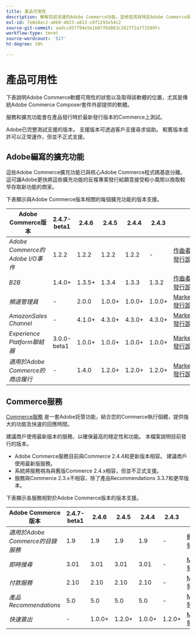 ```yaml
---
title: 產品可用性
description: 瞭解目前支援的Adobe Commerce功能，並檢查其與特定Adobe Commerce版本的相容性。
exl-id: 7e8e8ac2-a0b9-4023-a813-c0f1293e54c2
source-git-commit: aadccd57794e5e1b07f6d863c2627f2a771509fc
workflow-type: tm+mt
source-wordcount: '517'
ht-degree: 10%

---
```


# 產品可用性

下表說明Adobe Commerce軟體可用性的狀態以及取得該軟體的位置，尤其是傳統Adobe Commerce Composer套件外部提供的軟體。

服務和擴充功能會在產品發行時於最新發行版本的Commerce上測試。

Adobe已完整測試支援的版本。 支援版本可透過客戶支援尋求協助。 較舊版本或許可以正常運作，但並不正式支援。

## Adobe編寫的擴充功能

這些Adobe Commerce擴充功能已與核心Adobe Commerce程式碼基底分離。 這可讓Adobe更快將這些擴充功能的反複專案發行給願意接受較小風險以換取較早存取新功能的商家。

下表顯示與Adobe Commerce版本相關的每個擴充功能的版本支援。

| **Adobe Commerce版本** | 2.4.7-beta1 | 2.4.6 | 2.4.5 | 2.4.4 | 2.4.3 |                                                                                                                                                                                                                                          |
|----------------------------------------|-------------|--------|--------|--------|--------|------------------------------------------------------------------------------------------------------------------------------------------------------------------------------------------------------------------------------------------|
| _Adobe Commerce的Adobe I/O事件_ | 1.2.2 | 1.2.2 | 1.2.2 | 1.2.2 | - | [作曲者](https://developer.adobe.com/commerce/events/get-started/installation/) <br/>[發行說明](https://developer.adobe.com/commerce/events/get-started/release-notes/) |
| _B2B_ | 1.4.0+ | 1.3.5+ | 1.3.4 | 1.3.3 | 1.3.2 | [作曲者](https://experienceleague.adobe.com/docs/commerce-admin/b2b/install.html) <br/> [發行說明](https://experienceleague.adobe.com/docs/commerce-admin/b2b/release-notes.html) |
| _頻道管理員_ | - | 2.0.0 | 1.0.0+ | 1.0.0+ | 1.0.0+ | [Marketplace](https://commercemarketplace.adobe.com/magento-channel-manager.html)<br/> [發行說明](https://experienceleague.adobe.com/docs/commerce-channels/channel-manager/release-notes.html) |
| _AmazonSales Channel_ | - | 4.1.0+ | 4.3.0+ | 4.3.0+ | 4.3.0+ | [Marketplace](https://commercemarketplace.adobe.com/magento-module-amazon.html)<br/> [發行說明](https://experienceleague.adobe.com/docs/commerce-channels/amazon/release-notes.html) |
| _Experience Platform聯結器_ | 3.0.0-beta1 | 1.0.0+ | 1.0.0+ | 1.0.0+ | 1.0.0+ | [Marketplace](https://commercemarketplace.adobe.com/magento-experience-platform-connector.html)<br/>[發行說明](https://experienceleague.adobe.com/docs/commerce-merchant-services/experience-platform-connector/release-notes.html) |
| _適用於Adobe Commerce的商店履行_ | - | 1.4.0 | 1.2.0+ | 1.2.0+ | 1.2.0+ | [Marketplace](https://commercemarketplace.adobe.com/store-fulfillment-magento-walmart.html)<br/> [發行說明](https://experienceleague.adobe.com/docs/commerce-merchant-services/store-fulfillment/release-notes.html) |

## Commerce服務

[Commerce服務](https://experienceleague.adobe.com/docs/commerce-merchant-services/user-guides/home.html) 是一套Adobe託管功能，結合您的Commerce執行個體，提供強大的功能及快速的回應時間。

建議商戶使用最新版本的服務，以確保最高的穩定性和功能。 本檔案說明目前發行的版本。

* Adobe Commerce服務目前與Commerce 2.4.4和更新版本相容。 建議商戶使用最新版服務。
* 系統將服務視為與舊版Commerce 2.4.x相容，但並不正式支援。
* 服務與Commerce 2.3.x不相容，除了產品Recommendations 3.3.7和更早版本。

下表顯示各服務相對於Adobe Commerce版本的版本支援。

| **Adobe Commerce版本** | 2.4.7-beta1 | 2.4.6 | 2.4.5 | 2.4.4 | 2.4.3 |                                                                                                                                                                                                                                                |
|--------------------------------------|-------------|--------|--------|--------|--------|------------------------------------------------------------------------------------------------------------------------------------------------------------------------------------------------------------------------------------------------|
| _適用於Adobe Commerce的目錄服務_ | 1.9 | 1.9 | 1.9 | 1.9 | - | [概觀](https://experienceleague.adobe.com/docs/commerce-merchant-services/catalog-service/guide-overview.html)<br/> [發行說明](https://experienceleague.adobe.com/docs/commerce-merchant-services/catalog-service/release-notes.html) |
| _即時搜尋_ | 3.01 | 3.01 | 3.01 | 3.01 | - | [Marketplace](https://commercemarketplace.adobe.com/magento-live-search.html)<br/>[發行說明](https://experienceleague.adobe.com/docs/commerce-merchant-services/live-search/release-notes.html) |
| _付款服務_ | 2.10 | 2.10 | 2.10 | 2.10 | - | [Marketplace](https://commercemarketplace.adobe.com/magento-payment-services.html)<br/> [發行說明](https://commercemarketplace.adobe.com/magento-payment-services.html) |
| _產品Recommendations_ | 5.0 | 5.0 | 5.0 | 5.0 | - | [Marketplace](https://commercemarketplace.adobe.com/magento-product-recommendations.html)<br/> [發行說明](https://experienceleague.adobe.com/docs/commerce-merchant-services/product-recommendations/release-notes.html) |
| _快速簽出_ | - | 1.0.0+ | 1.2.0+ | 1.0.0+ | 1.2.0+ | [Marketplace](https://commercemarketplace.adobe.com/magento-quick-checkout.html)<br/> [發行說明](https://experienceleague.adobe.com/docs/commerce-merchant-services/product-recommendations/release-notes.html) |

